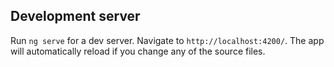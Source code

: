 

## Development server

Run `ng serve` for a dev server. Navigate to `http://localhost:4200/`. The app will automatically reload if you change any of the source files.











